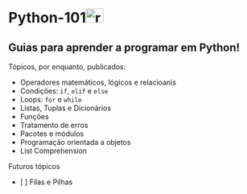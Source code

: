 # Python-101<img src="https://cdn.jsdelivr.net/gh/devicons/devicon/icons/python/python-original.svg" alt="rails" width='35' height='28' style='max-width: 100%;'></img> 
<img src="https://user-images.githubusercontent.com/80490047/128768151-14c1a7cd-deda-4020-86f4-46b07fdac266.jpg" align="left" width="1000" height="5"/> 	

## Guias para aprender a programar em Python!

Tópicos, por enquanto, publicados:
- Operadores matemáticos, lógicos e relacioanis
- Condições: `if`, `elif` e `else` 
- Loops: `for` e `while`
- Listas, Tuplas e Dicionários
- Funções
- Tratamento de erros
- Pacotes e módulos
- Programação orientada a objetos
- List Comprehension

Futuros tópicos<ul>
	<li> [ ] Filas e Pilhas</li>
</ul>
